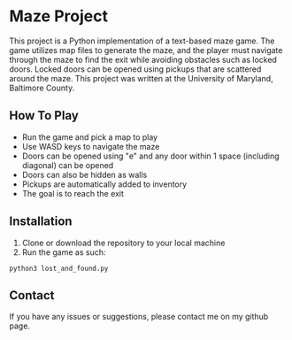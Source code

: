 # Maze Project

This project is a Python implementation of a text-based maze game. The game utilizes map files to generate the maze, and the player must navigate through the maze to find the exit while avoiding obstacles such as locked doors. Locked doors can be opened using pickups that are scattered around the maze. This project was written at the University of Maryland, Baltimore County.

## How To Play
- Run the game and pick a map to play
- Use WASD keys to navigate the maze
- Doors can be opened using "e" and any door within 1 space (including diagonal) can be opened
- Doors can also be hidden as walls
- Pickups are automatically added to inventory
- The goal is to reach the exit

## Installation
1. Clone or download the repository to your local machine
2. Run the game as such:
```
python3 lost_and_found.py
```
## Contact
If you have any issues or suggestions, please contact me on my github page.
